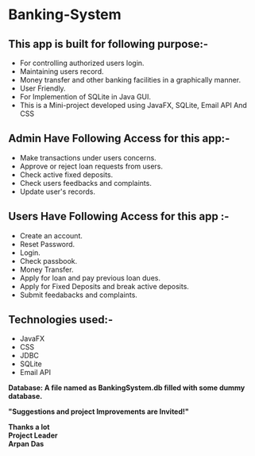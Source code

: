 # Banking-System  

## This app is built for following purpose:-  
* For controlling authorized users login.  
* Maintaining users record.  
* Money transfer and other banking facilities in a graphically manner.   
* User Friendly.  
* For Implemention of SQLite in Java GUI.  
* This is a Mini-project developed using JavaFX, SQLite, Email API And CSS  

## Admin Have Following Access for this app:-  
* Make transactions under users concerns.  
* Approve or reject loan requests from users.  
* Check active fixed deposits.  
* Check users feedbacks and complaints.  
* Update user's records.  

## Users Have Following Access for this app :-  
* Create an account. 
* Reset Password.
* Login.  
* Check passbook.
* Money Transfer.
* Apply for loan and pay previous loan dues.
* Apply for Fixed Deposits and break active deposits.
* Submit feedabacks and complaints.

## Technologies used:-
* JavaFX  
* CSS  
* JDBC  
* SQLite 
* Email API

**Database: A file named as BankingSystem.db filled with some dummy database.**

**"Suggestions and project Improvements are Invited!"**  
  
**Thanks a lot**   
**Project Leader**  
**Arpan Das**
